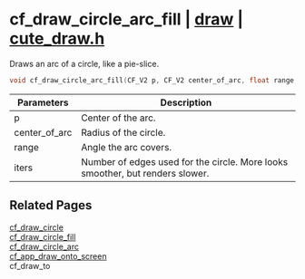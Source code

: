 # cf_draw_circle_arc_fill | [draw](https://github.com/RandyGaul/cute_framework/blob/master/docs/draw_readme.md) | [cute_draw.h](https://github.com/RandyGaul/cute_framework/blob/master/include/cute_draw.h)

Draws an arc of a circle, like a pie-slice.

```cpp
void cf_draw_circle_arc_fill(CF_V2 p, CF_V2 center_of_arc, float range, int iters);
```

Parameters | Description
--- | ---
p | Center of the arc.
center_of_arc | Radius of the circle.
range | Angle the arc covers.
iters | Number of edges used for the circle. More looks smoother, but renders slower.

## Related Pages

[cf_draw_circle](https://github.com/RandyGaul/cute_framework/blob/master/docs/draw/cf_draw_circle.md)  
[cf_draw_circle_fill](https://github.com/RandyGaul/cute_framework/blob/master/docs/draw/cf_draw_circle_fill.md)  
[cf_draw_circle_arc](https://github.com/RandyGaul/cute_framework/blob/master/docs/draw/cf_draw_circle_arc.md)  
[cf_app_draw_onto_screen](https://github.com/RandyGaul/cute_framework/blob/master/docs/app/cf_app_draw_onto_screen.md)  
cf_draw_to  

